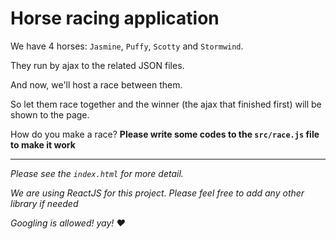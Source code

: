 # Horse racing application

We have 4 horses: `Jasmine`, `Puffy`, `Scotty` and `Stormwind`.

They run by ajax to the related JSON files.

And now, we'll host a race between them.

So let them race together and the winner (the ajax that finished first) will be shown to the page.

How do you make a race? **Please write some codes to the `src/race.js` file to make it work**

---

*Please see the `index.html` for more detail.*
 
*We are using ReactJS for this project. Please feel free to add any other library if needed*

*Googling is allowed! yay! :heart:* 
